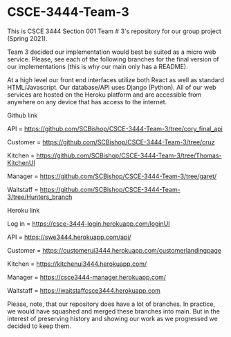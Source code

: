 # CSCE-3444-Team-3

This is CSCE 3444 Section 001 Team # 3's repository for our group project (Spring 2021).

Team 3 decided our implementation would best be suited as a micro web service. Please,
see each of the following branches for the final version of our implementations (this is why
our main only has a README).

At a high level our front end interfaces utilize both React as well as standard HTML/Javascript. 
Our database/API uses Django (Python). All of our web services are hosted on the Heroku platform
and are accessible from anywhere on any device that has access to the internet.

Github link

API         = https://github.com/SCBishop/CSCE-3444-Team-3/tree/cory_final_api


Customer    = https://github.com/SCBishop/CSCE-3444-Team-3/tree/cruz


Kitchen     = https://github.com/SCBishop/CSCE-3444-Team-3/tree/Thomas-KitchenUI


Manager     = https://github.com/SCBishop/CSCE-3444-Team-3/tree/garet/


Waitstaff   = https://github.com/SCBishop/CSCE-3444-Team-3/tree/Hunters_branch



Heroku link

Log in      = https://csce-3444-login.herokuapp.com/loginUI


API         = https://swe3444.herokuapp.com/api/


Customer    = https://customerui3444.herokuapp.com/customerlandingpage


Kitchen     = https://kitchenui3444.herokuapp.com/


Manager     = https://csce3444-manager.herokuapp.com/


Waitstaff   = https://waitstaffcsce3444.herokuapp.com



Please, note, that our repository does have a lot of branches. In practice, we would have
squashed and merged these branches into main. But in the interest of preserving history
and showing our work as we progressed we decided to keep them.
